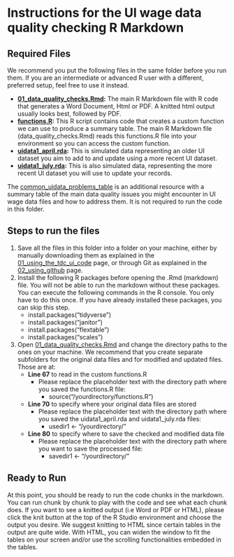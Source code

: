 # Instructions for the UI wage data quality checking R Markdown

## Required Files
We recommend you put the following files in the same folder before you run them. If you are an intermediate or advanced R user with a different, preferred setup, feel free to use it instead.

  * **[01_data_quality_checks.Rmd](https://github.com/MDRCNY/TDC-UI/blob/main/02_data_quality_checks/01_data_quality_checks.Rmd):** The main R Markdown file with R code that generates a Word Document, Html or PDF. A knitted html output usually looks best, followed by PDF.
  * **[functions.R](https://github.com/MDRCNY/TDC-UI/blob/main/02_data_quality_checks/functions.R):** This R script contains code that creates a custom function we can use to produce a summary table. The main R Markdown file (data_quality_checks.Rmd) reads this functions.R file into your environment so you can access the custom function.
  * **[uidata1_april.rda](https://github.com/MDRCNY/TDC-UI/blob/main/02_data_quality_checks/uidata1_april.rda):** This is simulated data representing an older UI dataset you aim to add to and update using a more recent UI dataset.
  * **[uidata1_july.rda](https://github.com/MDRCNY/TDC-UI/blob/main/02_data_quality_checks/uidata1_july.rda):** This is also simulated data, representing the more recent UI dataset you will use to update your records. 

The [common_uidata_problems_table](https://github.com/MDRCNY/TDC-UI/blob/main/02_data_quality_checks/common_uidata_problems_table.pdf) is an additional resource with a summary table of the main data quality issues you might encounter in UI wage data files and how to address them. It is not required to run the code in this folder.

## Steps to run the files

1. Save all the files in this folder into a folder on your machine, either by manually downloading them as explained in the [01_using_the_tdc_ui_code](https://github.com/MDRCNY/TDC-UI/blob/main/00_how_to_use_this_repository/01_using_the_tdc_ui_code.md) page, or through Git as explained in the [02_using_github](UI/blob/main/00_how_to_use_this_repository/02_using_github.md) page.
2. Install the following R packages before opening the .Rmd (markdown) file. You will not be able to run the markdown without these packages. You can execute the following commands in the R console. You only have to do this once. If you have already installed these packages, you can skip this step.
    * install.packages(“tidyverse”)
    * install.packages(“janitor”)
    * install.packages(“flextable”)
    * install.packages(“scales”)
3. Open [01_data_quality_checks.Rmd](https://github.com/MDRCNY/TDC-UI/blob/main/02_data_quality_checks/01_data_quality_checks.Rmd) and change the directory paths to the ones on your machine. We recommend that you create separate subfolders for the original data files and for modified and updated files. Those are at:
    * **Line 67** to read in the custom functions.R
      * Please replace the placeholder text with the directory path where you saved the functions.R file: 
        * source(“/yourdirectory/functions.R”)  
    * **Line 70** to specify where your original data files are stored
      * Please replace the placeholder text with the directory path where you saved the uidata1_april.rda and uidata1_july.rda files:
        * usedir1 <- “/yourdirectory/”
    * **Line 80** to specify where to save the checked and modified data file
      * Please replace the placeholder text with the directory path where you want to save the processed file:
        * savedir1 <- “/yourdirectory/”

## Ready to Run

At this point, you should be ready to run the code chunks in the markdown. You can run chunk by chunk to play with the code and see what each chunk does. If you want to see a knitted output (i.e Word or PDF or HTML), please click the knit button at the top of the R Studio environment and choose the output you desire. We suggest knitting to HTML since certain tables in the output are quite wide. With HTML, you can widen the window to fit the tables on your screen and/or use the scrolling functionalities embedded in the tables.



